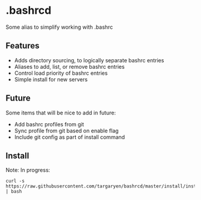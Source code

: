 

# .bashrcd

Some alias to simplify working with .bashrc

## Features

* Adds directory sourcing, to logically separate bashrc entries
* Aliases to add, list, or remove bashrc entries
* Control load priority of bashrc entries
* Simple install for new servers

## Future

Some items that will be nice to add in future:

* Add bashrc profiles from git
* Sync profile from git based on enable flag
* Include git config as part of install command


## Install

Note:  In progress:

```
curl -s https://raw.githubusercontent.com/targaryen/bashrcd/master/install/install_brcd.sh | bash  

```
